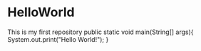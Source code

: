 # HelloWorld
This is my first repository
public static void main(String[] args){
  System.out.print("Hello World!");
}
